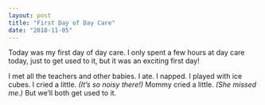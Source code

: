 ```yaml
---
layout: post
title: "First Day of Day Care"
date: "2018-11-05"
---
```


Today was my first day of day care.  I only spent a few hours at day care today, just to get used to it, but it was an exciting first day!

I met all the teachers and other babies. I ate. I napped. I played with ice cubes. I cried a little. _(It’s so noisy there!)_ Mommy cried a little. _(She missed me.)_ But we’ll both get used to it. 
